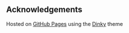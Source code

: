 ## Acknowledgements

Hosted on [GitHub Pages](https://pages.github.com/) using the [Dinky](https://pages-themes.github.io/dinky/) theme</small>

